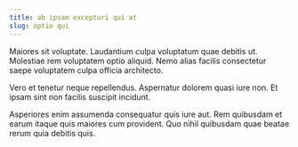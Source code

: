 ```yaml
---
title: ab ipsam excepturi qui at
slug: optio qui
---
```


Maiores sit voluptate. Laudantium culpa voluptatum quae debitis ut. Molestiae rem voluptatem optio aliquid. Nemo alias facilis consectetur saepe voluptatem culpa officia architecto.

Vero et tenetur neque repellendus. Aspernatur dolorem quasi iure non. Et ipsam sint non facilis suscipit incidunt.

Asperiores enim assumenda consequatur quis iure aut. Rem quibusdam et earum itaque quis maiores cum provident. Quo nihil quibusdam quae beatae rerum quia debitis quis.
